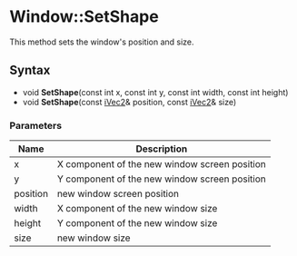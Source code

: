 # Window::SetShape #
This method sets the window's position and size.

## Syntax ##
- void **SetShape**(const int x, const int y, const int width, const int height)
- void **SetShape**(const [iVec2](iVec2.md)& position, const [iVec2](iVec2.md)& size)

### Parameters ###
| Name | Description |
| --- | --- |
| x | X component of the new window screen position |
| y | Y component of the new window screen position |
| position | new window screen position |
| width | X component of the new window size |
| height | Y component of the new window size |
| size | new window size |